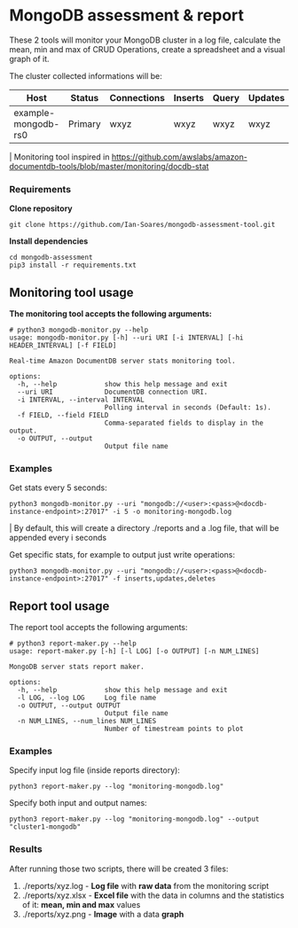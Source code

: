 # MongoDB assessment & report 
These 2 tools will monitor your MongoDB cluster in a log file, calculate the mean, min and max of CRUD Operations, create a spreadsheet and a visual graph of it.

The cluster collected informations will be:

|Host|Status|Connections|Inserts|Query|Updates|Deletes|GetMore|Command|CursorsTotal|CursorsNoTimeout|Timestamp|
|---|---|---|---|---|---|---|---|---|---|---|---| 
|example-mongodb-rs0|Primary|wxyz|wxyz|wxyz|wxyz|wxyz|wxyz|wxyz|x|y|yyyy-mm-dd hh:mm:ss.sss|

| Monitoring tool inspired in https://github.com/awslabs/amazon-documentdb-tools/blob/master/monitoring/docdb-stat

### Requirements

**Clone repository**
```
git clone https://github.com/Ian-Soares/mongodb-assessment-tool.git
```
**Install dependencies**
```
cd mongodb-assessment
pip3 install -r requirements.txt
```

## Monitoring tool usage
**The monitoring tool accepts the following arguments:**

```
# python3 mongodb-monitor.py --help
usage: mongodb-monitor.py [-h] --uri URI [-i INTERVAL] [-hi HEADER_INTERVAL] [-f FIELD]

Real-time Amazon DocumentDB server stats monitoring tool.

options:
  -h, --help            show this help message and exit
  --uri URI             DocumentDB connection URI.
  -i INTERVAL, --interval INTERVAL
                        Polling interval in seconds (Default: 1s).
  -f FIELD, --field FIELD
                        Comma-separated fields to display in the output.
  -o OUTPUT, --output
                        Output file name
```

### Examples

Get stats every 5 seconds:

```
python3 mongodb-monitor.py --uri "mongodb://<user>:<pass>@<docdb-instance-endpoint>:27017" -i 5 -o monitoring-mongodb.log
```
| By default, this will create a directory ./reports and a .log file, that will be appended every i seconds

Get specific stats, for example to output just write operations:

```
python3 mongodb-monitor.py --uri "mongodb://<user>:<pass>@<docdb-instance-endpoint>:27017" -f inserts,updates,deletes
```


## Report tool usage
The report tool accepts the following arguments:
```
# python3 report-maker.py --help                                            
usage: report-maker.py [-h] [-l LOG] [-o OUTPUT] [-n NUM_LINES]

MongoDB server stats report maker.

options:
  -h, --help            show this help message and exit
  -l LOG, --log LOG     Log file name
  -o OUTPUT, --output OUTPUT
                        Output file name
  -n NUM_LINES, --num_lines NUM_LINES
                        Number of timestream points to plot
```

### Examples
Specify input log file (inside reports directory):
```
python3 report-maker.py --log "monitoring-mongodb.log"
```

Specify both input and output names:
```
python3 report-maker.py --log "monitoring-mongodb.log" --output "cluster1-mongodb"
```
### Results
After running those two scripts, there will be created 3 files:
1. ./reports/xyz.log  - **Log file** with **raw data** from the monitoring script
2. ./reports/xyz.xlsx - **Excel file** with the data in columns and the statistics of it: **mean, min and max** values
3. ./reports/xyz.png  - **Image** with a data **graph**

